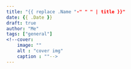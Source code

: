 ```yaml
---
title: "{{ replace .Name "-" " " | title }}"
date: {{ .Date }}
draft: true
author: "Me"
tags: ["general"]
<!--cover: 
    image: ""
    alt : "cover img"
    caption : ""-->
---
```


